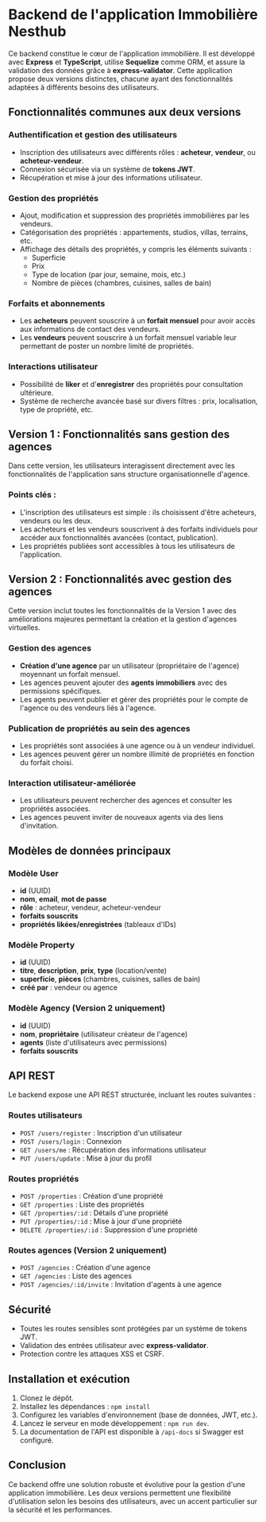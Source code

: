 # Backend de l'application Immobilière Nesthub

Ce backend constitue le cœur de l'application immobilière. Il est développé avec **Express** et **TypeScript**, utilise **Sequelize** comme ORM, et assure la validation des données grâce à **express-validator**. Cette application propose deux versions distinctes, chacune ayant des fonctionnalités adaptées à différents besoins des utilisateurs.

## Fonctionnalités communes aux deux versions

### Authentification et gestion des utilisateurs
- Inscription des utilisateurs avec différents rôles : **acheteur**, **vendeur**, ou **acheteur-vendeur**.
- Connexion sécurisée via un système de **tokens JWT**.
- Récupération et mise à jour des informations utilisateur.

### Gestion des propriétés
- Ajout, modification et suppression des propriétés immobilières par les vendeurs.
- Catégorisation des propriétés : appartements, studios, villas, terrains, etc.
- Affichage des détails des propriétés, y compris les éléments suivants :
  - Superficie
  - Prix
  - Type de location (par jour, semaine, mois, etc.)
  - Nombre de pièces (chambres, cuisines, salles de bain)

### Forfaits et abonnements
- Les **acheteurs** peuvent souscrire à un **forfait mensuel** pour avoir accès aux informations de contact des vendeurs.
- Les **vendeurs** peuvent souscrire à un forfait mensuel variable leur permettant de poster un nombre limité de propriétés.

### Interactions utilisateur
- Possibilité de **liker** et d'**enregistrer** des propriétés pour consultation ultérieure.
- Système de recherche avancée basé sur divers filtres : prix, localisation, type de propriété, etc.

## Version 1 : Fonctionnalités sans gestion des agences
Dans cette version, les utilisateurs interagissent directement avec les fonctionnalités de l'application sans structure organisationnelle d'agence.

### Points clés :
- L'inscription des utilisateurs est simple : ils choisissent d'être acheteurs, vendeurs ou les deux.
- Les acheteurs et les vendeurs souscrivent à des forfaits individuels pour accéder aux fonctionnalités avancées (contact, publication).
- Les propriétés publiées sont accessibles à tous les utilisateurs de l'application.

## Version 2 : Fonctionnalités avec gestion des agences
Cette version inclut toutes les fonctionnalités de la Version 1 avec des améliorations majeures permettant la création et la gestion d'agences virtuelles.

### Gestion des agences
- **Création d'une agence** par un utilisateur (propriétaire de l'agence) moyennant un forfait mensuel.
- Les agences peuvent ajouter des **agents immobiliers** avec des permissions spécifiques.
- Les agents peuvent publier et gérer des propriétés pour le compte de l'agence ou des vendeurs liés à l'agence.

### Publication de propriétés au sein des agences
- Les propriétés sont associées à une agence ou à un vendeur individuel.
- Les agences peuvent gérer un nombre illimité de propriétés en fonction du forfait choisi.

### Interaction utilisateur-améliorée
- Les utilisateurs peuvent rechercher des agences et consulter les propriétés associées.
- Les agences peuvent inviter de nouveaux agents via des liens d'invitation.

## Modèles de données principaux

### Modèle User
- **id** (UUID)
- **nom**, **email**, **mot de passe**
- **rôle** : acheteur, vendeur, acheteur-vendeur
- **forfaits souscrits**
- **propriétés likées/enregistrées** (tableaux d'IDs)

### Modèle Property
- **id** (UUID)
- **titre**, **description**, **prix**, **type** (location/vente)
- **superficie**, **pièces** (chambres, cuisines, salles de bain)
- **créé par** : vendeur ou agence

### Modèle Agency (Version 2 uniquement)
- **id** (UUID)
- **nom**, **propriétaire** (utilisateur créateur de l'agence)
- **agents** (liste d'utilisateurs avec permissions)
- **forfaits souscrits**

## API REST
Le backend expose une API REST structurée, incluant les routes suivantes :

### Routes utilisateurs
- `POST /users/register` : Inscription d'un utilisateur
- `POST /users/login` : Connexion
- `GET /users/me` : Récupération des informations utilisateur
- `PUT /users/update` : Mise à jour du profil

### Routes propriétés
- `POST /properties` : Création d'une propriété
- `GET /properties` : Liste des propriétés
- `GET /properties/:id` : Détails d'une propriété
- `PUT /properties/:id` : Mise à jour d'une propriété
- `DELETE /properties/:id` : Suppression d'une propriété

### Routes agences (Version 2 uniquement)
- `POST /agencies` : Création d'une agence
- `GET /agencies` : Liste des agences
- `POST /agencies/:id/invite` : Invitation d'agents à une agence

## Sécurité
- Toutes les routes sensibles sont protégées par un système de tokens JWT.
- Validation des entrées utilisateur avec **express-validator**.
- Protection contre les attaques XSS et CSRF.

## Installation et exécution
1. Clonez le dépôt.
2. Installez les dépendances : `npm install`
3. Configurez les variables d'environnement (base de données, JWT, etc.).
4. Lancez le serveur en mode développement : `npm run dev`.
5. La documentation de l'API est disponible à `/api-docs` si Swagger est configuré.

## Conclusion
Ce backend offre une solution robuste et évolutive pour la gestion d'une application immobilière. Les deux versions permettent une flexibilité d'utilisation selon les besoins des utilisateurs, avec un accent particulier sur la sécurité et les performances.

